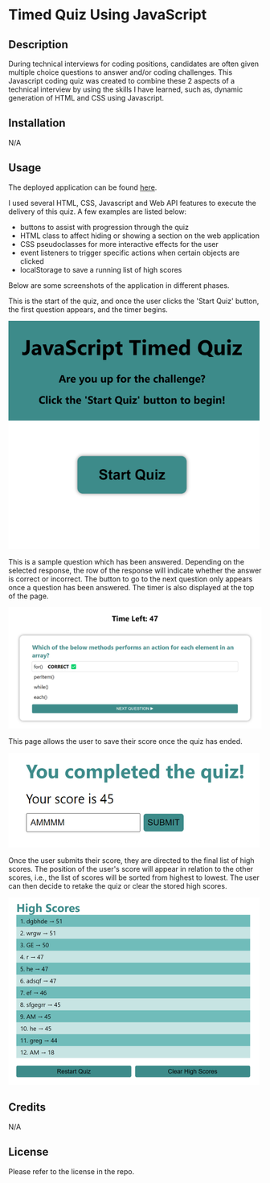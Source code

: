 # Timed Quiz Using JavaScript

## Description

During technical interviews for coding positions, candidates are often given multiple choice questions to answer and/or coding challenges. This Javascript coding quiz was created to combine these 2 aspects of a technical interview by using the skills I have learned, such as, dynamic generation of HTML and CSS using Javascript.

## Installation

N/A

## Usage

The deployed application can be found [here](https://amaragh.github.io/javascript-quiz/).

I used several HTML, CSS, Javascript and Web API features to execute the delivery of this quiz. A few examples are listed below:
- buttons to assist with progression through the quiz
- HTML class to affect hiding or showing a section on the web application
- CSS pseudoclasses for more interactive effects for the user
- event listeners to trigger specific actions when certain objects are clicked
- localStorage to save a running list of high scores

Below are some screenshots of the application in different phases.

This is the start of the quiz, and once the user clicks the 'Start Quiz' button, the first question appears, and the timer begins.

![first page of the quiz](./assets/images/start-quiz.png)

This is a sample question which has been answered. Depending on the selected response, the row of the response will indicate whether the answer is correct or incorrect. The button to go to the next question only appears once a question has been answered. The timer is also displayed at the top of the page.

![example of an answered question](./assets/images/example-question.png)

This page allows the user to save their score once the quiz has ended.

![form which allows user to submit their high score](./assets/images/submit-score.png)

Once the user submits their score, they are directed to the final list of high scores. The position of the user's score will appear in relation to the other scores, i.e., the list of scores will be sorted from highest to lowest. The user can then decide to retake the quiz or clear the stored high scores.

![list of all high scores, including the user's score which was just entered](./assets/images/high-scores.png)


## Credits

N/A

## License

Please refer to the license in the repo.